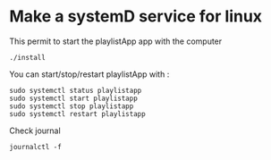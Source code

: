 # Make a systemD service for linux

This permit to start the playlistApp app with the computer

```
./install
```

You can start/stop/restart playlistApp with :
```
sudo systemctl status playlistapp
sudo systemctl start playlistapp
sudo systemctl stop playlistapp
sudo systemctl restart playlistapp
```

Check journal
```
journalctl -f
```

